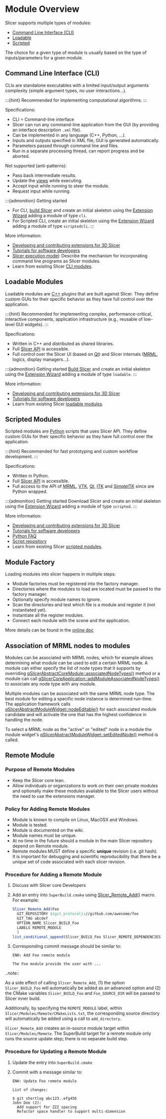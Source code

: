 # Module Overview

Slicer supports multiple types of modules:
* [Command Line Interface (CLI)](#command-line-interface-cli)
* [Loadable](#loadable-modules)
* [Scripted](#scripted-modules)

The choice for a given type of module is usually based on the type of inputs/parameters for a given module.

## Command Line Interface (CLI)

CLIs are standalone executables with a limited input/output arguments complexity (simple argument types, no user interactions...).

:::{hint}
Recommended for implementing computational algorithms.
:::

Specifications:
* CLI = Command-line interface
* Slicer can run any command-line application from the GUI (by providing an interface description `.xml` file).
* Can be implemented in any language (C++, Python, ...).
* Inputs and outputs specified in XML file, GUI is generated automatically.
* Parameters passed through command line and files.
* Run in a separate processing thread, can report progress and be aborted.

Not supported (anti-patterns):
* Pass back intermediate results.
* Update the [views](user_guide/user_interface.md#views) while executing.
* Accept input while running to steer the module.
* Request input while running.

:::{admonition} Getting started
* For CLI, [build Slicer](build_instructions/index.md) and create an initial skeleton using the [Extension Wizard](user_guide/modules/extensionwizard.md#extension-wizard) adding a module of type `cli`.
* For Scripted CLI, create an initial skeleton using the [Extension Wizard](user_guide/modules/extensionwizard.md#extension-wizard) adding a module of type `scriptedcli`.
:::

More information:
* [Developing and contributing extensions for 3D Slicer](developer_guide/extensions.md#extensions)
* [Tutorials for software developers](https://www.slicer.org/wiki/Documentation/Nightly/Training#Tutorials_for_software_developers)
* [Slicer execution model](https://www.slicer.org/wiki/Documentation/Nightly/Developers/SlicerExecutionModel): Describe the mechanism for incorporating command line programs as Slicer modules.
* Learn from existing Slicer [CLI modules](https://github.com/Slicer/Slicer/tree/main/Modules/CLI).

## Loadable Modules

Loadable modules are [C++](http://en.wikipedia.org/wiki/C%2B%2B) plugins that are built against Slicer. They define custom GUIs for their specific behavior as they have full control over the application.

:::{hint}
Recommended for implementing complex, performance-critical, interactive components, application infrastructure (e.g., reusable of low-level GUI widgets).
:::

Specifications:
* Written in C++ and distributed as shared libraries.
* Full [Slicer API](api.md#c) is accessible.
* Full control over the Slicer UI (based on [Qt](https://doc.qt.io/)) and Slicer internals ([MRML](mrml.md), logics, display managers...).

:::{admonition} Getting started
[Build Slicer](build_instructions/index.md) and create an initial skeleton using the [Extension Wizard](user_guide/modules/extensionwizard.md#extension-wizard) adding a module of type `loadable`.
:::

More information:
* [Developing and contributing extensions for 3D Slicer](developer_guide/extensions.md#extensions)
* [Tutorials for software developers](https://www.slicer.org/wiki/Documentation/Nightly/Training#Tutorials_for_software_developers)
* Learn from existing Slicer [loadable modules](https://github.com/Slicer/Slicer/tree/main/Modules/Loadable).

## Scripted Modules

Scripted modules are [Python](http://www.python.org/) scripts that uses Slicer API. They define custom GUIs for their specific behavior as they have full control over the application.

:::{hint}
Recommended for fast prototyping and custom workflow development.
:::

Specifications:
* Written in Python.
* Full [Slicer API](api.md#python) is accessible.
* Full access to the API of [MRML](mrml.md), [VTK](http://www.vtk.org), [Qt](https://doc.qt.io/), [ITK](https://itkpythonpackage.readthedocs.io) and [SimpleITK](http://www.itk.org/SimpleITKDoxygen/html/classes.html) since are Python wrapped.

:::{admonition} Getting started
Download Slicer and create an initial skeleton using the [Extension Wizard](user_guide/modules/extensionwizard.md#extension-wizard) adding a module of type `scripted`.
:::

More information:
* [Developing and contributing extensions for 3D Slicer](developer_guide/extensions.md#extensions)
* [Tutorials for software developers](https://www.slicer.org/wiki/Documentation/Nightly/Training#Tutorials_for_software_developers)
* [Python FAQ](python_faq.md)
* [Script repository](script_repository.md)
* Learn from existing Slicer [scripted modules](https://github.com/Slicer/Slicer/tree/main/Modules/Scripted).

## Module Factory

Loading modules into slicer happens in multiple steps:

* Module factories must be registered into the factory manager.
* Directories where the modules to load are located must be passed to the factory manager.
* Optionally specify module names to ignore.
* Scan the directories and test which file is a module and register it (not instantiated yet).
* Instantiate all the register modules.
* Connect each module with the scene and the application.

More details can be found in the [online doc](https://apidocs.slicer.org/main/classqSlicerAbstractModuleFactoryManager.html)

## Association of MRML nodes to modules

Modules can be associated with MRML nodes, which for example allows determining what module can be used to edit a certain MRML node. A module can either specify the list of node types that it supports by overriding [qSlicerAbstractCoreModule::associatedNodeTypes()](https://apidocs.slicer.org/main/classqSlicerAbstractCoreModule.html#a932cfab8cb00c2e770b95a97fce92670) method or a module can call [qSlicerCoreApplication::addModuleAssociatedNodeTypes()](https://apidocs.slicer.org/main//classqSlicerCoreApplication.html#a748d8b0ab3914bded820337534a1aa76) to associate any node type with any module.

Multiple modules can be associated with the same MRML node type. The best module for editing a specific node instance is determined run-time. The application framework calls [qSlicerAbstractModuleWidget::nodeEditable()](https://apidocs.slicer.org/main/classqSlicerAbstractModuleWidget.html#a8e1bdbc248688677af5cd91f0849d44e) for each associated module candidate and will activate the one that has the highest confidence in handling the node.

To select a MRML node as the "active" or "edited" node in a module the module widget's [qSlicerAbstractModuleWidget::setEditedNode()](https://apidocs.slicer.org/main/classqSlicerAbstractModuleRepresentation.html#adfd05c2484d8cab8e3e9cda09e45d227) method is called.

## Remote Module

### Purpose of Remote Modules

* Keep the Slicer core lean.
* Allow individuals or organizations to work on their own private modules and optionally make these modules available to the Slicer users without the need to use the extensions manager. 

### Policy for Adding Remote Modules

* Module is known to compile on Linux, MacOSX and Windows.
* Module is tested.
* Module is documented on the wiki.
* Module names must be unique.
* At no time in the future should a module in the main Slicer repository depend on Remote module.
* Remote modules MUST define a specific **unique** revision (i.e. git hash). It is important for debugging and scientific reproducibility that there be a unique set of code associated with each slicer revision. 

### Procedure for Adding a Remote Module

1. Discuss with Slicer core Developers

2. Add an entry into `SuperBuild.cmake` using [Slicer_Remote_Add()](https://github.com/Slicer/Slicer/blob/main/CMake/ExternalProjectAddSource.cmake#L143-L257) macro. For example:

    ```cmake
    Slicer_Remote_Add(Foo
      GIT_REPOSITORY ${git_protocol}://github.com/awesome/foo
      GIT_TAG abcdef
      OPTION_NAME Slicer_BUILD_Foo
      LABELS REMOTE_MODULE
      )
    list_conditional_append(Slicer_BUILD_Foo Slicer_REMOTE_DEPENDENCIES Foo)
    ```

3. Corresponding commit message should be similar to:

    ```text
    ENH: Add Foo remote module

    The Foo module provide the user with ...
    ```

..note::

  As a side effect of calling `Slicer_Remote_Add`, (1) the option `Slicer_BUILD_Foo` will automatically be added as an advanced option and (2) the CMake variables `Slicer_BUILD_Foo` and `Foo_SOURCE_DIR` will be passed to Slicer inner build.

  Additionally, by specifying the `REMOTE_MODULE` label, within `Slicer/Modules/Remote/CMakeLists.txt`, the corresponding source directory will automatically be added using a call to `add_directory`.

  `Slicer_Remote_Add` creates an in-source module target within `Slicer/Modules/Remote`. The SuperBuild target for a remote module only runs the source update step; there is no separate build step.

### Procedure for Updating a Remote Module

1. Update the entry into `SuperBuild.cmake`

2. Commit with a message similar to:

    ```text
    ENH: Update Foo remote module

    List of changes:

    $ git shortlog abc123..efg456
    John Doe (2):
      Add support for ZZZ spacing
      Refactor space handler to support multi-dimension
    ```
